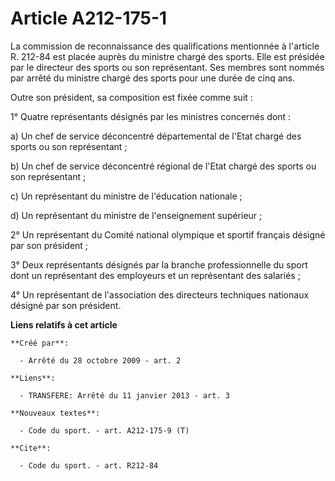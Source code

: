 # Article A212-175-1

La commission de reconnaissance des qualifications mentionnée à l'article R. 212-84 est placée auprès du ministre chargé des
sports. Elle est présidée par le directeur des sports ou son représentant. Ses membres sont nommés par arrêté du ministre
chargé des sports pour une durée de cinq ans. 

Outre son président, sa composition est fixée comme suit : 

1° Quatre représentants désignés par les ministres concernés dont : 

a) Un chef de service déconcentré départemental de l'Etat chargé des sports ou son représentant ; 

b) Un chef de service déconcentré régional de l'Etat chargé des sports ou son représentant ; 

c) Un représentant du ministre de l'éducation nationale ; 

d) Un représentant du ministre de l'enseignement supérieur ; 

2° Un représentant du Comité national olympique et sportif français désigné par son président ; 

3° Deux représentants désignés par la branche professionnelle du sport dont un représentant des employeurs et un représentant
des salariés ; 

4° Un représentant de l'association des directeurs techniques nationaux désigné par son président.

**Liens relatifs à cet article**

	**Créé par**:

	  - Arrêté du 28 octobre 2009 - art. 2

	**Liens**:

	  - TRANSFERE: Arrêté du 11 janvier 2013 - art. 3

	**Nouveaux textes**:

	  - Code du sport. - art. A212-175-9 (T)

	**Cite**:

	  - Code du sport. - art. R212-84
